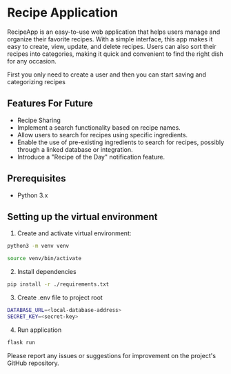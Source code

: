 # Recipe Application


RecipeApp is an easy-to-use web application that helps users manage and organize their favorite recipes. With a simple interface, this app makes it easy to create, view, update, and delete recipes. Users can also sort their recipes into categories, making it quick and convenient to find the right dish for any occasion. 

First you only need to create a user and then you can start saving and categorizing recipes

## Features For Future


- Recipe Sharing
- Implement a search functionality based on recipe names.
- Allow users to search for recipes using specific ingredients.
- Enable the use of pre-existing ingredients to search for recipes, possibly through a linked database or integration.
- Introduce a "Recipe of the Day" notification feature.


## Prerequisites

- Python 3.x


## Setting up the virtual environment

1. Create and activate virtual environment:

```bash
python3 -m venv venv
```

```bash
source venv/bin/activate
```


2. Install dependencies


```bash
pip install -r ./requirements.txt
```


3. Create .env file to project root

```bash
DATABASE_URL=<local-database-address>
SECRET_KEY=<secret-key>
```

4. Run application

```bash
flask run
```


Please report any issues or suggestions for improvement on the project's GitHub repository.

